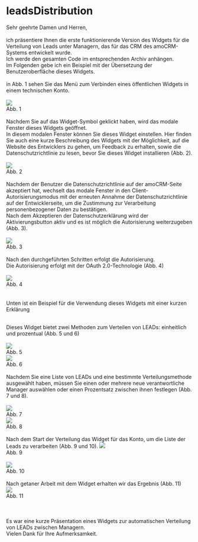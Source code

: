 # leadsDistribution
Sehr geehrte Damen und Herren,<br><br>ich präsentiere Ihnen die erste funktionierende Version des Widgets für die Verteilung von Leads unter Managern, das für das CRM des amoCRM-Systems entwickelt wurde.<br>
Ich werde den gesamten Code im entsprechenden Archiv anhängen.<br>
Im Folgenden gebe ich ein Beispiel mit der Übersetzung der Benutzeroberfläche dieses Widgets.<br><br>
in Abb. 1 sehen Sie das Menü zum Verbinden eines öffentlichen Widgets in einem technischen Konto.<br><br>
![](https://github.com/Murad502de/img/blob/main/leadsDist/1.jpg)<br>
Abb. 1 <br><br>
Nachdem Sie auf das Widget-Symbol geklickt haben, wird das modale Fenster dieses Widgets geöffnet.<br>
In diesem modalen Fenster können Sie dieses Widget einstellen. Hier finden Sie auch eine kurze Beschreibung des Widgets mit der Möglichkeit, auf die Website des Entwicklers zu gehen, um Feedback zu erhalten, sowie die Datenschutzrichtlinie zu lesen, bevor Sie dieses Widget installieren (Abb. 2).<br><br>
![](https://github.com/Murad502de/img/blob/main/leadsDist/2.jpg)<br>
Abb. 2 <br><br>
Nachdem der Benutzer die Datenschutzrichtlinie auf der amoCRM-Seite akzeptiert hat, wechselt das modale Fenster in den Client-Autorisierungsmodus mit der erneuten Annahme der Datenschutzrichtlinie auf der Entwicklerseite, um die Zustimmung zur Verarbeitung personenbezogener Daten zu bestätigen.<br>
Nach dem Akzeptieren der Datenschutzerklärung wird der Aktivierungsbutton aktiv und es ist möglich die Autorisierung weiterzugeben (Abb. 3).<br><br>
![](https://github.com/Murad502de/img/blob/main/leadsDist/3.jpg)<br>
Abb. 3 <br><br>
Nach den durchgeführten Schritten erfolgt die Autorisierung.<br>
Die Autorisierung erfolgt mit der OAuth 2.0-Technologie (Abb. 4)<br><br>
![](https://github.com/Murad502de/img/blob/main/leadsDist/7.jpg)<br>
Abb. 4 <br><br>
<br>
Unten ist ein Beispiel für die Verwendung dieses Widgets mit einer kurzen Erklärung<br><br>

Dieses Widget bietet zwei Methoden zum Verteilen von LEADs: einheitlich und prozentual (Abb. 5 und 6)<br><br>
![](https://github.com/Murad502de/img/blob/main/leadsDist/11.jpg)<br>
Abb. 5 <br>
![](https://github.com/Murad502de/img/blob/main/leadsDist/12.jpg)<br>
Abb. 6 <br><br>
Nachdem Sie eine Liste von LEADs und eine bestimmte Verteilungsmethode ausgewählt haben, müssen Sie einen oder mehrere neue verantwortliche Manager auswählen oder einen Prozentsatz zwischen ihnen festlegen (Abb. 7 und 8).<br><br>
![](https://github.com/Murad502de/img/blob/main/leadsDist/15.jpg)<br>
Abb. 7 <br>
![](https://github.com/Murad502de/img/blob/main/leadsDist/16.jpg)<br>
Abb. 8 <br><br>
Nach dem Start der Verteilung das Widget für das Konto, um die Liste der Leads zu verarbeiten (Abb. 9 und 10).
![](https://github.com/Murad502de/img/blob/main/leadsDist/13.jpg)<br>
Abb. 9 <br><br>
![](https://github.com/Murad502de/img/blob/main/leadsDist/14.jpg)<br>
Abb. 10 <br><br>
Nach getaner Arbeit mit dem Widget erhalten wir das Ergebnis (Abb. 11)<br>
![](https://github.com/Murad502de/img/blob/main/leadsDist/17.jpg)<br>
Abb. 11 <br><br><br><br>
Es war eine kurze Präsentation eines Widgets zur automatischen Verteilung von LEADs zwischen Managern.<br>
Vielen Dank für Ihre Aufmerksamkeit.
